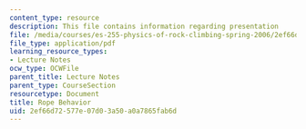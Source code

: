 ```yaml
---
content_type: resource
description: This file contains information regarding presentation
file: /media/courses/es-255-physics-of-rock-climbing-spring-2006/2ef66d72577e07d03a50a0a7865fab6d_MITES_255S06_rope_behav.pdf
file_type: application/pdf
learning_resource_types:
- Lecture Notes
ocw_type: OCWFile
parent_title: Lecture Notes
parent_type: CourseSection
resourcetype: Document
title: Rope Behavior
uid: 2ef66d72-577e-07d0-3a50-a0a7865fab6d
---
```

